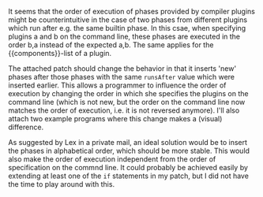 It seems that the order of execution of phases provided by compiler plugins might be counterintuitive in the case of two phases from different plugins which run after e.g. the same builtin phase. In this csae, when specifying plugins a and b on the command line, these phases are executed in the order b,a instead of the expected a,b. The same applies for the {{components}}-list of a plugin. 

The attached patch should change the behavior in that it inserts 'new' phases after those phases with the same `runsAfter` value which were inserted earlier. This allows a programmer to influence the order of execution by changing the order in which she specifies the plugins on the command line (which is not new, but the order on the command line now matches the order of execution, i.e. it is not reversed anymore). I'll also attach two example programs where this change makes a (visual) difference.

As suggested by Lex in a private mail, an ideal solution would be to insert the phases in alphabetical order, which should be more stable. This would also make the order of execution independent from the order of specification on the commnd line. It could probably be achieved easily by extending at least one of the `if` statements in my patch, but I did not have the time to play around with this.
